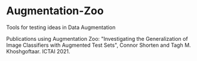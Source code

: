 # Augmentation-Zoo
Tools for testing ideas in Data Augmentation

Publications using Augmentation Zoo:
"Investigating the Generalization of Image Classifiers with Augmented Test Sets", Connor Shorten and Tagh M. Khoshgoftaar. ICTAI 2021.
